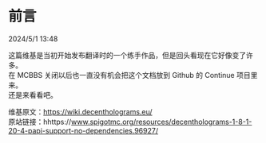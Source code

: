 # 前言

2024/5/1 13:48

这篇维基是当初开始发布翻译时的一个练手作品，但是回头看现在它好像变了许多。   
在 MCBBS 关闭以后也一直没有机会把这个文档放到 Github 的 Continue 项目里来。   
还是来看看吧。   

维基原文：https://wiki.decentholograms.eu/    
原站链接：hhttps://www.spigotmc.org/resources/decentholograms-1-8-1-20-4-papi-support-no-dependencies.96927/    